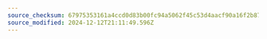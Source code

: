 ```yaml
---
source_checksum: 67975353161a4ccd0d83b00fc94a5062f45c53d4aacf90a16f2b87c9b4289ccd
source_modified: 2024-12-12T21:11:49.596Z
---
```


